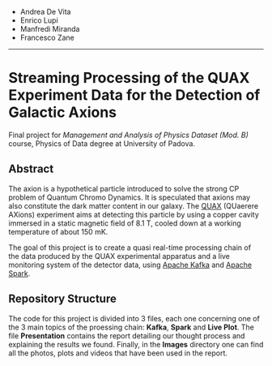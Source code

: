- Andrea De Vita
- Enrico Lupi
- Manfredi Miranda
- Francesco Zane

-----------------------

# Streaming Processing of the QUAX Experiment Data for the Detection of Galactic Axions

Final project for *Management and Analysis of Physics Dataset (Mod. B)* course, Physics of Data degree at University of Padova.

## Abstract

The axion is a hypothetical particle introduced to solve the strong CP problem of Quantum Chromo Dynamics. It is speculated that axions may also constitute the dark matter content in our galaxy. The [QUAX](https://www.pd.infn.it/eng/quax/) (QUaerere AXions) experiment aims at detecting this particle by using a copper cavity immersed in a static magnetic field of 8.1 T, cooled down at a working temperature of about 150 mK.

The goal of this project is to create a quasi real-time processing chain of the data produced by the QUAX experimental apparatus and a live monitoring system of the detector data, using [Apache Kafka](https://kafka.apache.org/) and [Apache Spark](https://spark.apache.org/).

## Repository Structure

The code for this project is divided into 3 files, each one concerning one of the 3 main topics of the proessing chain: **Kafka**, **Spark** and **Live Plot**. The file **Presentation** contains the report detailing our thought process and explaining the results we found. Finally, in the **Images** directory one can find all the photos, plots and videos that have been used in the report. 
